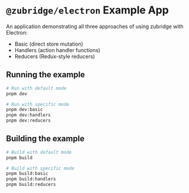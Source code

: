 # `@zubridge/electron` Example App

An application demonstrating all three approaches of using zubridge with Electron:

- Basic (direct store mutation)
- Handlers (action handler functions)
- Reducers (Redux-style reducers)

## Running the example

```bash
# Run with default mode
pnpm dev

# Run with specific mode
pnpm dev:basic
pnpm dev:handlers
pnpm dev:reducers
```

## Building the example

```bash
# Build with default mode
pnpm build

# Build with specific mode
pnpm build:basic
pnpm build:handlers
pnpm build:reducers
```
